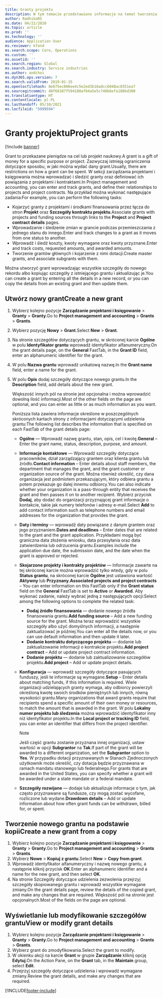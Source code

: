 ```yaml
---
title: Granty projektu
description: W tym temacie przedstawiono informacje na temat tworzenia i modyfikowania grantów.
author: RadhikaRS
ms.date: 04/22/2020
ms.topic: article
ms.prod: ''
ms.technology: ''
audience: Application User
ms.reviewer: kfend
ms.search.scope: Core, Operations
ms.custom: ''
ms.assetid: ''
ms.search.region: Global
ms.search.industry: Service industries
ms.author: andchoi
ms.dyn365.ops.version: 7
ms.search.validFrom: 2019-01-15
ms.openlocfilehash: 8e875ec086ee4c5e2ed3b16adcc6048ac8351ea7
ms.sourcegitcommit: 40f68387f594180af64a5e5c748b6efa188bd300
ms.translationtype: HT
ms.contentlocale: pl-PL
ms.lasthandoff: 05/10/2021
ms.locfileid: "5999594"
---
```

# <a name="project-grants"></a><span data-ttu-id="1fb06-103">Granty projektu</span><span class="sxs-lookup"><span data-stu-id="1fb06-103">Project grants</span></span>

[!include [banner](../includes/banner.md)]

<span data-ttu-id="1fb06-104">Grant to przekazane pieniądze na cel lub projekt naukowy.</span><span class="sxs-lookup"><span data-stu-id="1fb06-104">A grant is a gift of money for a specific purpose or project.</span></span> <span data-ttu-id="1fb06-105">Zazwyczaj istnieją ograniczenia dotyczące sposobu, w jaki można wydać dany grant.</span><span class="sxs-lookup"><span data-stu-id="1fb06-105">Usually, there are restrictions on how a grant can be spent.</span></span> <span data-ttu-id="1fb06-106">W sekcji zarządzania projektami i księgowania można wprowadzać i śledzić granty oraz definiować ich powiązania z projektami i kontraktami.</span><span class="sxs-lookup"><span data-stu-id="1fb06-106">In Project management and accounting, you can enter and track grants, and define their relationships to projects and project contracts.</span></span> <span data-ttu-id="1fb06-107">Na przykład można wykonać następujące zadania:</span><span class="sxs-lookup"><span data-stu-id="1fb06-107">For example, you can perform the following tasks:</span></span>

- <span data-ttu-id="1fb06-108">Kojarzyć granty z projektami i środkami finansowania przez łącza do stron **Projekt** oraz **Szczegóły kontraktu projektu**.</span><span class="sxs-lookup"><span data-stu-id="1fb06-108">Associate grants with projects and funding sources through links to the **Project** and **Project contract details** pages.</span></span>
- <span data-ttu-id="1fb06-109">Wprowadzanie i śledzenie zmian w grancie podczas przemieszczania z jednego stanu do innego.</span><span class="sxs-lookup"><span data-stu-id="1fb06-109">Enter and track changes to a grant as it moves from one status to another.</span></span>
- <span data-ttu-id="1fb06-110">Wprowadź i śledź koszty, kwoty wymagane oraz kwoty przyznane.</span><span class="sxs-lookup"><span data-stu-id="1fb06-110">Enter and track costs, requested amounts, and awarded amounts.</span></span>
- <span data-ttu-id="1fb06-111">Tworzenie grantów głównych i kojarzenie z nimi dotacji.</span><span class="sxs-lookup"><span data-stu-id="1fb06-111">Create master grants, and associate subgrants with them.</span></span>

<span data-ttu-id="1fb06-112">Można utworzyć grant wprowadzając wszystkie szczegóły do nowego rekordu albo kopiując szczegóły z istniejącego grantu i aktualizując je.</span><span class="sxs-lookup"><span data-stu-id="1fb06-112">You can create a grant by entering all the details in a new record, or you can copy the details from an existing grant and then update them.</span></span>

## <a name="create-a-new-grant"></a><span data-ttu-id="1fb06-113">Utwórz nowy grant</span><span class="sxs-lookup"><span data-stu-id="1fb06-113">Create a new grant</span></span>

1. <span data-ttu-id="1fb06-114">Wybierz kolejno pozycje **Zarządzanie projektami i księgowanie** \> **Granty** \> **Granty**.</span><span class="sxs-lookup"><span data-stu-id="1fb06-114">Go to **Project management and accounting** \> **Grants** \> **Grants**.</span></span>
2. <span data-ttu-id="1fb06-115">Wybierz pozycję **Nowy** \> **Grant**.</span><span class="sxs-lookup"><span data-stu-id="1fb06-115">Select **New** \> **Grant**.</span></span>
3. <span data-ttu-id="1fb06-116">Na stronie szczegółów dotyczących grantu, w skróconej karcie **Ogólne** w polu **Identyfikator grantu** wprowadź identyfikator alfanumeryczny.</span><span class="sxs-lookup"><span data-stu-id="1fb06-116">On the grant details page, on the **General** FastTab, in the **Grant ID** field, enter an alphanumeric identifier for the grant.</span></span>
4. <span data-ttu-id="1fb06-117">W polu **Nazwa grantu** wprowadź unikatową nazwę.</span><span class="sxs-lookup"><span data-stu-id="1fb06-117">In the **Grant name** field, enter a name for the grant.</span></span>
5. <span data-ttu-id="1fb06-118">W polu **Opis** dodaj szczegóły dotyczące nowego grantu.</span><span class="sxs-lookup"><span data-stu-id="1fb06-118">In the **Description** field, add details about the new grant.</span></span>

    <span data-ttu-id="1fb06-119">Większość innych pól na stronie jest opcjonalna i można wprowadzić dowolną ilość informacji.</span><span class="sxs-lookup"><span data-stu-id="1fb06-119">Most of the other fields on the page are optional, and you can enter as little or as much information as you want.</span></span>

    <span data-ttu-id="1fb06-120">Poniższa lista zawiera informacje określone w poszczególnych skróconych kartach strony z informacjami dotyczącymi udzielenia grantu:</span><span class="sxs-lookup"><span data-stu-id="1fb06-120">The following list describes the information that is specified on each FastTab of the grant details page:</span></span>

    - <span data-ttu-id="1fb06-121">**Ogólne** — Wprowadź nazwę grantu, stan, opis, cel i kwotę.</span><span class="sxs-lookup"><span data-stu-id="1fb06-121">**General** – Enter the grant name, status, description, purpose, and amount.</span></span>
    - <span data-ttu-id="1fb06-122">**Informacje kontaktowe** — Wprowadź szczegóły dotyczące pracowników, dział zarządzający grantem oraz klienta grantu lub źródło.</span><span class="sxs-lookup"><span data-stu-id="1fb06-122">**Contact information** – Enter details about staff members, the department that manages the grant, and the grant customer or organization source of the grant.</span></span> <span data-ttu-id="1fb06-123">Można również określić, czy dana organizacja jest podmiotem przekazującym, który odbiera grantu a potem przekazuje go dalej innemu odbiorcy.</span><span class="sxs-lookup"><span data-stu-id="1fb06-123">You can also indicate whether your organization is a pass-through entity that receives the grant and then passes it on to another recipient.</span></span> <span data-ttu-id="1fb06-124">Wybierz przycisk **Dodaj**, aby dodać do organizacji przyznającej grant informacje o kontakcie, takie jak numery telefonów i adresy e-mail.</span><span class="sxs-lookup"><span data-stu-id="1fb06-124">Select **Add** to add contact information such as telephone numbers and email addresses for the organization that provides the grant.</span></span>
    - <span data-ttu-id="1fb06-125">**Daty i terminy** — wprowadź daty powiązane z danym grantem oraz jego przyznaniem.</span><span class="sxs-lookup"><span data-stu-id="1fb06-125">**Dates and deadlines** – Enter dates that are related to the grant and the grant application.</span></span> <span data-ttu-id="1fb06-126">Przykładami mogą być graniczna data złożenia wniosku, data przesyłania oraz data zatwierdzenia lub odrzucenia grantu.</span><span class="sxs-lookup"><span data-stu-id="1fb06-126">Examples include the application due date, the submission date, and the date when the grant is approved or rejected.</span></span>
    - <span data-ttu-id="1fb06-127">**Skojarzone projekty i kontrakty projektów** — Informacje zawarte na tej skróconej karcie można wprowadzić tylko wtedy, gdy w polu **Status grantu**, na skróconej karcie **Ogólne** jest ustawiona wartość **Aktywny** lub **Przyznany**.</span><span class="sxs-lookup"><span data-stu-id="1fb06-127">**Associated projects and project contracts** – You can enter information on this FastTab only if the **Grant status** field on the **General** FastTab is set to **Active** or **Awarded**.</span></span> <span data-ttu-id="1fb06-128">Aby wykonać zadanie, należy wybrać jedną z następujących opcji:</span><span class="sxs-lookup"><span data-stu-id="1fb06-128">Select among the following options to complete the related task:</span></span>

        - <span data-ttu-id="1fb06-129">**Dodaj źródło finansowania** — dodanie nowego źródła finansowania grantu.</span><span class="sxs-lookup"><span data-stu-id="1fb06-129">**Add funding source** – Add a new funding source for the grant.</span></span> <span data-ttu-id="1fb06-130">Można teraz wprowadzić wszystkie szczegóły albo użyć domyślnych informacji, a następnie zaktualizować je później.</span><span class="sxs-lookup"><span data-stu-id="1fb06-130">You can enter all the details now, or you can use default information and then update it later.</span></span>
        - <span data-ttu-id="1fb06-131">**Dodanie kontraktu dotyczącego projektu** — dodanie lub zaktualizowanie informacji o kontrakcie projektu.</span><span class="sxs-lookup"><span data-stu-id="1fb06-131">**Add project contract** – Add or update project contract information.</span></span>
        - <span data-ttu-id="1fb06-132">**Dodanie projektu** — dodanie lub zaktualizowanie szczegółów projektu.</span><span class="sxs-lookup"><span data-stu-id="1fb06-132">**Add project** – Add or update project details.</span></span>

    - <span data-ttu-id="1fb06-133">**Konfiguracja** — wprowadź szczegóły dotyczące pasujących funduszy, jeśli te informacje są wymagane.</span><span class="sxs-lookup"><span data-stu-id="1fb06-133">**Setup** – Enter details about matching funds, if this information is required.</span></span> <span data-ttu-id="1fb06-134">Wiele organizacji udzielających granty wymaga, aby odbiorcy powierzyli określoną kwotę swoich środków pieniężnych lub innych, równą wysokości grantu.</span><span class="sxs-lookup"><span data-stu-id="1fb06-134">Many organizations that award grants require that recipients spend a specific amount of their own money or resources, to match the amount that is awarded in the grant.</span></span> <span data-ttu-id="1fb06-135">W polu **Lokalny numer projektu lub śledzenia** można wprowadzić identyfikator inny niż identyfikator projektu.</span><span class="sxs-lookup"><span data-stu-id="1fb06-135">In the **Local project or tracking ID** field, you can enter an identifier that differs from the project identifier.</span></span>

        > [!NOTE]
        > <span data-ttu-id="1fb06-136">Jeśli część grantu zostanie przyznana innej organizacji, ustaw wartość w opcji **Subgrantor** na **Tak**.</span><span class="sxs-lookup"><span data-stu-id="1fb06-136">If part of the grant will be awarded to a different organization, set the **Subgrantor** option to **Yes**.</span></span> <span data-ttu-id="1fb06-137">W przypadku dotacji przyznawanych w Stanach Zjednoczonych użytkownik może określić, czy dotacja będzie przyznawana w ramach mandatu stanowego lub federalnego.</span><span class="sxs-lookup"><span data-stu-id="1fb06-137">For grants that are awarded in the United States, you can specify whether a grant will be awarded under a state mandate or a federal mandate.</span></span>

    - <span data-ttu-id="1fb06-138">**Szczegóły rozwijane** — dodaje lub aktualizuje informacje o tym, jak często przyznawane są fundusze, czy mogą zostać wycofane, rozliczone lub wydane.</span><span class="sxs-lookup"><span data-stu-id="1fb06-138">**Drawdown details** – Add or update information about how often grant funds can be withdrawn, billed for, or spent.</span></span>

## <a name="create-a-new-grant-from-a-copy"></a><span data-ttu-id="1fb06-139">Tworzenie nowego grantu na podstawie kopii</span><span class="sxs-lookup"><span data-stu-id="1fb06-139">Create a new grant from a copy</span></span>

1. <span data-ttu-id="1fb06-140">Wybierz kolejno pozycje **Zarządzanie projektami i księgowanie** \> **Granty** \> **Granty**.</span><span class="sxs-lookup"><span data-stu-id="1fb06-140">Go to **Project management and accounting** \> **Grants** \> **Grants**.</span></span>
2. <span data-ttu-id="1fb06-141">Wybierz **Nowe** \> **Kopiuj z grantu**.</span><span class="sxs-lookup"><span data-stu-id="1fb06-141">Select **New** \> **Copy from grant**.</span></span>
3. <span data-ttu-id="1fb06-142">Wprowadź identyfikator alfanumeryczny i nazwę nowego grantu, a następnie kliknij przycisk **OK**.</span><span class="sxs-lookup"><span data-stu-id="1fb06-142">Enter an alphanumeric identifier and a name for the new grant, and then select **OK**.</span></span>
4. <span data-ttu-id="1fb06-143">Na stronie Szczegóły dotyczące udzielenia zezwolenia przejrzyj szczegóły skopiowanego grantu i wprowadź wszystkie wymagane zmiany.</span><span class="sxs-lookup"><span data-stu-id="1fb06-143">On the grant details page, review the details of the copied grant, and make any changes that are required.</span></span> <span data-ttu-id="1fb06-144">Większość pól na stronie jest opcjonalnych.</span><span class="sxs-lookup"><span data-stu-id="1fb06-144">Most of the fields on the page are optional.</span></span>

## <a name="view-or-modify-grant-details"></a><span data-ttu-id="1fb06-145">Wyświetlanie lub modyfikowanie szczegółów grantu</span><span class="sxs-lookup"><span data-stu-id="1fb06-145">View or modify grant details</span></span>

1. <span data-ttu-id="1fb06-146">Wybierz kolejno pozycje **Zarządzanie projektami i księgowanie** \> **Granty** \> **Granty**.</span><span class="sxs-lookup"><span data-stu-id="1fb06-146">Go to **Project management and accounting** \> **Grants** \> **Grants**.</span></span>
2. <span data-ttu-id="1fb06-147">Wybierz grant do zmodyfikowania.</span><span class="sxs-lookup"><span data-stu-id="1fb06-147">Select the grant to modify.</span></span>
3. <span data-ttu-id="1fb06-148">W okienku akcji na karcie **Grant** w grupie **Zarządzanie** kliknij opcję **Edytuj**.</span><span class="sxs-lookup"><span data-stu-id="1fb06-148">On the Action Pane, on the **Grant** tab, in the **Maintain** group, select **Edit**.</span></span>
4. <span data-ttu-id="1fb06-149">Przejrzyj szczegóły dotyczące udzielenia i wprowadź wymagane zmiany.</span><span class="sxs-lookup"><span data-stu-id="1fb06-149">Review the grant details, and make any changes that are required.</span></span>


[!INCLUDE[footer-include](../includes/footer-banner.md)]